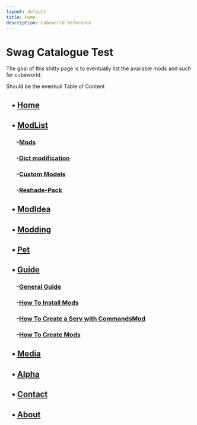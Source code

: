 ```yaml
---
layout: default
title: Home
description: Cubeworld Reference
---
```



# Swag Catalogue Test

The goal of this shitty page is to eventually list the available mods and such for cubeworld.

Should be the eventual Table of Content

## &nbsp;&nbsp;&nbsp;&bull; [Home](https://paroyer.github.io/ModCatalogue/)

## &nbsp;&nbsp;&nbsp;&bull; [ModList](https://paroyer.github.io/ModCatalogue/ModList)

### &nbsp;&nbsp;&nbsp;&nbsp;&nbsp;&nbsp; -[Mods](https://paroyer.github.io/ModCatalogue/ModList)

### &nbsp;&nbsp;&nbsp;&nbsp;&nbsp;&nbsp; -[Dict modification](https://paroyer.github.io/ModCatalogue/Mods/Dict)

### &nbsp;&nbsp;&nbsp;&nbsp;&nbsp;&nbsp; -[Custom Models](https://paroyer.github.io/ModCatalogue/Mods/Models)

### &nbsp;&nbsp;&nbsp;&nbsp;&nbsp;&nbsp; -[Reshade-Pack](https://paroyer.github.io/ModCatalogue/Mods/Reshade)

## &nbsp;&nbsp;&nbsp;&bull; [ModIdea](https://paroyer.github.io/ModCatalogue/Idea)

## &nbsp;&nbsp;&nbsp;&bull; [Modding](https://paroyer.github.io/ModCatalogue/Modding)

## &nbsp;&nbsp;&nbsp;&bull; [Pet](https://paroyer.github.io/ModCatalogue/Pet)

## &nbsp;&nbsp;&nbsp;&bull; [Guide](https://paroyer.github.io/ModCatalogue/Guide)

### &nbsp;&nbsp;&nbsp;&nbsp;&nbsp;&nbsp; -[General Guide](https://paroyer.github.io/ModCatalogue/Guide)

### &nbsp;&nbsp;&nbsp;&nbsp;&nbsp;&nbsp; -[How To Install Mods](https://paroyer.github.io/ModCatalogue/Mods/InstallMods)

### &nbsp;&nbsp;&nbsp;&nbsp;&nbsp;&nbsp; -[How To Create a Serv with CommandsMod](https://paroyer.github.io/ModCatalogue/)

### &nbsp;&nbsp;&nbsp;&nbsp;&nbsp;&nbsp; -[How To Create Mods](https://paroyer.github.io/ModCatalogue/Modding)

## &nbsp;&nbsp;&nbsp;&bull; [Media](https://paroyer.github.io/ModCatalogue/Media)

## &nbsp;&nbsp;&nbsp;&bull; [Alpha](https://paroyer.github.io/ModCatalogue/Alpha)

## &nbsp;&nbsp;&nbsp;&bull; [Contact](https://paroyer.github.io/ModCatalogue/Contact)

## &nbsp;&nbsp;&nbsp;&bull; [About](https://paroyer.github.io/ModCatalogue/About)
